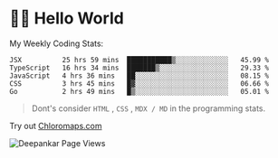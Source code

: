 # 👋🏽 Hello World 

<!--![Deepankar's github stats](https://github-readme-stats.vercel.app/api?username=Deep-Codes&count_private=true&show_icons=true&theme=radical)-->
My Weekly Coding Stats:

<!--START_SECTION:waka-->
```text
JSX          25 hrs 59 mins  ███████████▒░░░░░░░░░░░░░   45.99 % 
TypeScript   16 hrs 34 mins  ███████▒░░░░░░░░░░░░░░░░░   29.33 % 
JavaScript   4 hrs 36 mins   ██░░░░░░░░░░░░░░░░░░░░░░░   08.15 % 
CSS          3 hrs 45 mins   █▓░░░░░░░░░░░░░░░░░░░░░░░   06.66 % 
Go           2 hrs 49 mins   █▒░░░░░░░░░░░░░░░░░░░░░░░   05.01 % 
```
<!--END_SECTION:waka-->

> Dont's consider `HTML` , `CSS` , `MDX / MD` in the programming stats.

Try out [Chloromaps.com](https://www.chloromaps.com/)

<p align="left"> <img src="https://komarev.com/ghpvc/?username=Deep-Codes&label=Views&color=blue&style=plastic" alt="Deepankar Page Views" /> </p>
